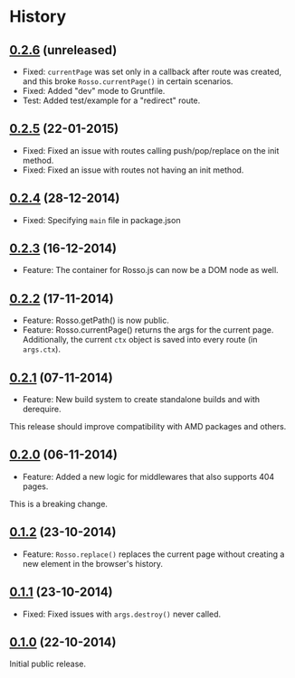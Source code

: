 # History

## [0.2.6](https://github.com/EgoAleSum/Rosso.js/tree/master) (unreleased)

- Fixed: `currentPage` was set only in a callback after route was created, and this broke `Rosso.currentPage()` in certain scenarios.
- Fixed: Added "dev" mode to Gruntfile.
- Test: Added test/example for a "redirect" route.


## [0.2.5](https://github.com/EgoAleSum/Rosso.js/releases/tag/0.2.5) (22-01-2015)

- Fixed: Fixed an issue with routes calling push/pop/replace on the init method.
- Fixed: Fixed an issue with routes not having an init method.


## [0.2.4](https://github.com/EgoAleSum/Rosso.js/releases/tag/0.2.4) (28-12-2014)

- Fixed: Specifying `main` file in package.json


## [0.2.3](https://github.com/EgoAleSum/Rosso.js/releases/tag/0.2.3) (16-12-2014)

- Feature: The container for Rosso.js can now be a DOM node as well.


## [0.2.2](https://github.com/EgoAleSum/Rosso.js/releases/tag/0.2.2) (17-11-2014)

- Feature: Rosso.getPath() is now public.
- Feature: Rosso.currentPage() returns the args for the current page. Additionally, the current `ctx` object is saved into every route (in `args.ctx`).


## [0.2.1](https://github.com/EgoAleSum/Rosso.js/releases/tag/0.2.1) (07-11-2014)

- Feature: New build system to create standalone builds and with derequire.

This release should improve compatibility with AMD packages and others.


## [0.2.0](https://github.com/EgoAleSum/Rosso.js/releases/tag/0.2.0) (06-11-2014)

- Feature: Added a new logic for middlewares that also supports 404 pages.

This is a breaking change.


## [0.1.2](https://github.com/EgoAleSum/Rosso.js/releases/tag/0.1.2) (23-10-2014)

- Feature: `Rosso.replace()` replaces the current page without creating a new element in the browser's history.


## [0.1.1](https://github.com/EgoAleSum/Rosso.js/releases/tag/0.1.1) (23-10-2014)

- Fixed: Fixed issues with `args.destroy()` never called.


## [0.1.0](https://github.com/EgoAleSum/Rosso.js/releases/tag/0.1.0) (22-10-2014)

Initial public release.
